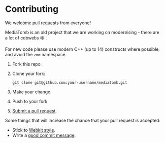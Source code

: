 # Contributing

We welcome pull requests from everyone!

MediaTomb is an old project that we are working on modernising - there are a lot of cobwebs 🕸 .

For new code please use modern C++ (up to 14) constructs where possible, and avoid the `zmm` namespace.

1. Fork this repo.

2. Clone your fork:

    `git clone git@github.com:your-username/mediatomb.git`

2. Make your change.

3. Push to your fork

4. [Submit a pull request](https://github.com/gerbera/gerbera/compare).

Some things that will increase the chance that your pull request is accepted:

* Stick to [Webkit style](https://webkit.org/code-style-guidelines/).
* Write a [good commit message](http://tbaggery.com/2008/04/19/a-note-about-git-commit-messages.html).
